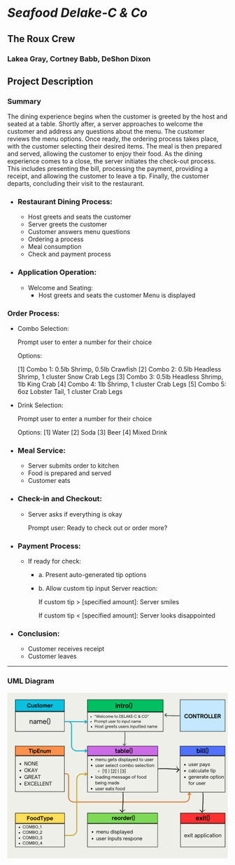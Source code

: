 # *Seafood Delake-C & Co*

## The Roux Crew
### Lakea Gray, Cortney Babb, DeShon Dixon



## Project Description

### Summary
The dining experience begins when the customer is greeted by the host and seated at a table.
Shortly after, a server approaches to welcome the customer and address any questions about the menu.
The customer reviews the menu options.
Once ready, the ordering process takes place, with the customer selecting their desired items.
The meal is then prepared and served, allowing the customer to enjoy their food.
As the dining experience comes to a close, the server initiates the check-out process.
This includes presenting the bill, processing the payment,
providing a receipt, and allowing the customer to leave a tip.
Finally, the customer departs, concluding their visit to the restaurant.

- ### Restaurant Dining Process:

  - Host greets and seats the customer
  - Server greets the customer
  - Customer answers menu questions
  - Ordering a process
  - Meal consumption
  - Check and payment process

- ### Application Operation:
  - Welcome and Seating:
    - Host greets and seats the customer
    Menu is displayed


### Order Process:

- Combo Selection:


    Prompt user to enter a number for their choice

    Options:

    [1] Combo 1: 0.5lb Shrimp, 0.5lb Crawfish
    [2] Combo 2: 0.5lb Headless Shrimp, 1 cluster Snow Crab Legs
    [3] Combo 3: 0.5lb Headless Shrimp, 1lb King Crab
    [4] Combo 4: 1lb Shrimp, 1 cluster Crab Legs
    [5] Combo 5: 6oz Lobster Tail, 1 cluster Crab Legs



- Drink Selection:


    Prompt user to enter a number for their choice

    Options:
    [1] Water
    [2] Soda
    [3] Beer
    [4] Mixed Drink

- ### Meal Service:

  - Server submits order to kitchen
  - Food is prepared and served
  - Customer eats

- ### Check-in and Checkout:

  - Server asks if everything is okay


    Prompt user: Ready to check out or order more?

- ### Payment Process:

  - If ready for check:
    - a. Present auto-generated tip options

    - b. Allow custom tip input
        Server reaction:


      If custom tip > [specified amount]: Server smiles

      If custom tip < [specified amount]: Server looks disappointed



- ### Conclusion:

  - Customer receives receipt
  - Customer leaves


---

### UML Diagram
![UML Diagram](./images/ClassDiagram_20240729.png)
